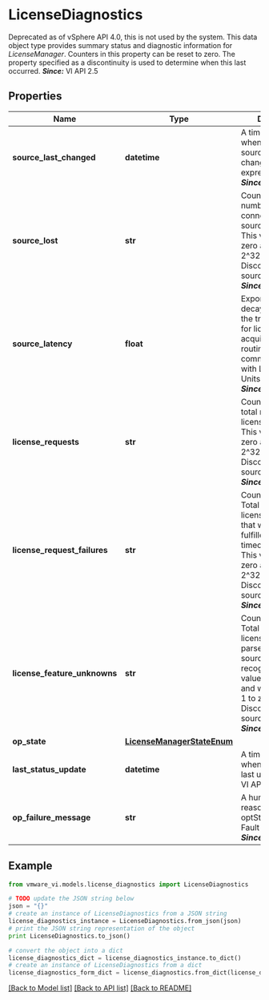 # LicenseDiagnostics

Deprecated as of vSphere API 4.0, this is not used by the system.  This data object type provides summary status and diagnostic information for *LicenseManager*.  Counters in this property can be reset to zero. The property specified as a discontinuity is used to determine when this last occurred.  ***Since:*** VI API 2.5 

## Properties
Name | Type | Description | Notes
------------ | ------------- | ------------- | -------------
**source_last_changed** | **datetime** | A timestamp of when sourceAvailable last changed state, expressed in UTC.  ***Since:*** VI API 2.5  | 
**source_lost** | **str** | Counter to track number of times connection to source was lost.  This value starts at zero and wraps at 2^32-1 to zero. Discontinuity: sourceLastChanged.  ***Since:*** VI API 2.5  | 
**source_latency** | **float** | Exponentially decaying average of the transaction time for license acquisition and routine communications with LicenseSource.  Units: milliseconds.  ***Since:*** VI API 2.5  | 
**license_requests** | **str** | Counter to track total number of licenses requested.  This value starts at zero and wraps at 2^32-1 to zero. Discontinuity: sourceLastChanged.  ***Since:*** VI API 2.5  | 
**license_request_failures** | **str** | Counter to track Total number of licenses requests that were not fulfilled (denied, timeout, or other).  This value starts at zero and wraps at 2^32-1 to zero. Discontinuity: sourceLastChanged.  ***Since:*** VI API 2.5  | 
**license_feature_unknowns** | **str** | Counter to track Total number of license features parsed from License source that are not recognized.  This value starts at zero and wraps at 2^32-1 to zero. Discontinuity: sourceLastChanged.  ***Since:*** VI API 2.5  | 
**op_state** | [**LicenseManagerStateEnum**](LicenseManagerStateEnum.md) |  | 
**last_status_update** | **datetime** | A timestamp of when opState was last updated.  ***Since:*** VI API 2.5  | 
**op_failure_message** | **str** | A human readable reason when optState reports Fault condition.  ***Since:*** VI API 2.5  | 

## Example

```python
from vmware_vi.models.license_diagnostics import LicenseDiagnostics

# TODO update the JSON string below
json = "{}"
# create an instance of LicenseDiagnostics from a JSON string
license_diagnostics_instance = LicenseDiagnostics.from_json(json)
# print the JSON string representation of the object
print LicenseDiagnostics.to_json()

# convert the object into a dict
license_diagnostics_dict = license_diagnostics_instance.to_dict()
# create an instance of LicenseDiagnostics from a dict
license_diagnostics_form_dict = license_diagnostics.from_dict(license_diagnostics_dict)
```
[[Back to Model list]](../README.md#documentation-for-models) [[Back to API list]](../README.md#documentation-for-api-endpoints) [[Back to README]](../README.md)


